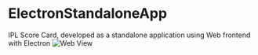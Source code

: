 # ElectronStandaloneApp
IPL Score Card, developed as a standalone application using Web frontend with Electron
![Web View](https://github.com/Logeswaran-gnt/Pursuit/blob/master/Others/pursuit_webView.png)<br>
